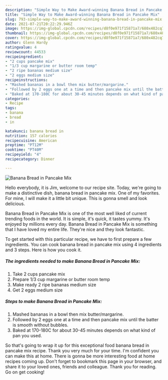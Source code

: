 ```yaml
---
description: "Simple Way to Make Award-winning Banana Bread in Pancake Mix"
title: "Simple Way to Make Award-winning Banana Bread in Pancake Mix"
slug: 793-simple-way-to-make-award-winning-banana-bread-in-pancake-mix
date: 2021-07-21T20:22:29.946Z
image: https://img-global.cpcdn.com/recipes/d8f0e971f15871a7/680x482cq70/banana-bread-in-pancake-mix-recipe-main-photo.jpg
thumbnail: https://img-global.cpcdn.com/recipes/d8f0e971f15871a7/680x482cq70/banana-bread-in-pancake-mix-recipe-main-photo.jpg
cover: https://img-global.cpcdn.com/recipes/d8f0e971f15871a7/680x482cq70/banana-bread-in-pancake-mix-recipe-main-photo.jpg
author: Glenn Hardy
ratingvalue: 4
reviewcount: 44533
recipeingredient:
- "2 cups pancake mix"
- "1/3 cup margarine or butter room temp"
- "2 ripe bananas medium size"
- "2 eggs medium size"
recipeinstructions:
- "Mashed bananas in a bowl then mix butter/margarine."
- "Followed by 2 eggs one at a time and then pancake mix until the batter is smooth without bubbles."
- "Baked at 170-180C for about 30-45 minutes depends on what kind of pan you used."
categories:
- Recipe
tags:
- banana
- bread
- in

katakunci: banana bread in 
nutrition: 157 calories
recipecuisine: American
preptime: "PT12M"
cooktime: "PT40M"
recipeyield: "4"
recipecategory: Dinner

---
```



![Banana Bread in Pancake Mix](https://img-global.cpcdn.com/recipes/d8f0e971f15871a7/680x482cq70/banana-bread-in-pancake-mix-recipe-main-photo.jpg)

Hello everybody, it is Jim, welcome to our recipe site. Today, we're going to make a distinctive dish, banana bread in pancake mix. One of my favorites. For mine, I will make it a little bit unique. This is gonna smell and look delicious.



Banana Bread in Pancake Mix is one of the most well liked of current trending foods in the world. It is simple, it's quick, it tastes yummy. It's enjoyed by millions every day. Banana Bread in Pancake Mix is something that I have loved my entire life. They're nice and they look fantastic.


To get started with this particular recipe, we have to first prepare a few ingredients. You can cook banana bread in pancake mix using 4 ingredients and 3 steps. Here is how you cook it.

<!--inarticleads1-->

##### The ingredients needed to make Banana Bread in Pancake Mix:

1. Take 2 cups pancake mix
1. Prepare 1/3 cup margarine or butter room temp
1. Make ready 2 ripe bananas medium size
1. Get 2 eggs medium size




<!--inarticleads2-->

##### Steps to make Banana Bread in Pancake Mix:

1. Mashed bananas in a bowl then mix butter/margarine.
1. Followed by 2 eggs one at a time and then pancake mix until the batter is smooth without bubbles.
1. Baked at 170-180C for about 30-45 minutes depends on what kind of pan you used.




So that's going to wrap it up for this exceptional food banana bread in pancake mix recipe. Thank you very much for your time. I'm confident you can make this at home. There is gonna be more interesting food at home recipes coming up. Don't forget to bookmark this page in your browser, and share it to your loved ones, friends and colleague. Thank you for reading. Go on get cooking!
